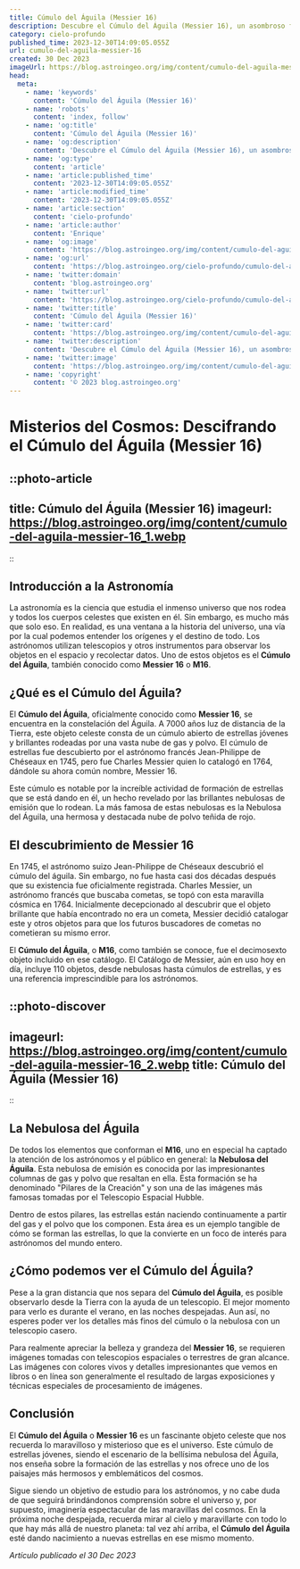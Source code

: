 ```yaml
---
title: Cúmulo del Águila (Messier 16)
description: Descubre el Cúmulo del Águila (Messier 16), un asombroso fenómeno astronómico. Información detallada y la última investigación sobre esta maravilla celeste.
category: cielo-profundo
published_time: 2023-12-30T14:09:05.055Z
url: cumulo-del-aguila-messier-16
created: 30 Dec 2023
imageUrl: https://blog.astroingeo.org/img/content/cumulo-del-aguila-messier-16_3.webp
head:
  meta:
    - name: 'keywords'
      content: 'Cúmulo del Águila (Messier 16)'
    - name: 'robots'
      content: 'index, follow'
    - name: 'og:title'
      content: 'Cúmulo del Águila (Messier 16)'
    - name: 'og:description'
      content: 'Descubre el Cúmulo del Águila (Messier 16), un asombroso fenómeno astronómico. Información detallada y la última investigación sobre esta maravilla celeste.'
    - name: 'og:type'
      content: 'article'
    - name: 'article:published_time'
      content: '2023-12-30T14:09:05.055Z'
    - name: 'article:modified_time'
      content: '2023-12-30T14:09:05.055Z'
    - name: 'article:section'
      content: 'cielo-profundo'
    - name: 'article:author'
      content: 'Enrique'
    - name: 'og:image'
      content: 'https://blog.astroingeo.org/img/content/cumulo-del-aguila-messier-16_3.webp'
    - name: 'og:url'
      content: 'https://blog.astroingeo.org/cielo-profundo/cumulo-del-aguila-messier-16'
    - name: 'twitter:domain'
      content: 'blog.astroingeo.org'
    - name: 'twitter:url'
      content: 'https://blog.astroingeo.org/cielo-profundo/cumulo-del-aguila-messier-16'
    - name: 'twitter:title'
      content: 'Cúmulo del Águila (Messier 16)'
    - name: 'twitter:card'
      content: 'https://blog.astroingeo.org/img/content/cumulo-del-aguila-messier-16_3.webp'
    - name: 'twitter:description'
      content: 'Descubre el Cúmulo del Águila (Messier 16), un asombroso fenómeno astronómico. Información detallada y la última investigación sobre esta maravilla celeste.'
    - name: 'twitter:image'
      content: 'https://blog.astroingeo.org/img/content/cumulo-del-aguila-messier-16_3.webp'
    - name: 'copyright'
      content: '© 2023 blog.astroingeo.org'
---
```

# Misterios del Cosmos: Descifrando el Cúmulo del Águila (Messier 16) 

::photo-article
---
title: Cúmulo del Águila (Messier 16)
imageurl: https://blog.astroingeo.org/img/content/cumulo-del-aguila-messier-16_1.webp
---
::

## Introducción a la Astronomía

La astronomía es la ciencia que estudia el inmenso universo que nos rodea y todos los cuerpos celestes que existen en él. Sin embargo, es mucho más que solo eso. En realidad, es una ventana a la historia del universo, una vía por la cual podemos entender los orígenes y el destino de todo. Los astrónomos utilizan telescopios y otros instrumentos para observar los objetos en el espacio y recolectar datos. Uno de estos objetos es el **Cúmulo del Águila**, también conocido como **Messier 16** o **M16**.

## ¿Qué es el Cúmulo del Águila?

El **Cúmulo del Águila**, oficialmente conocido como **Messier 16**, se encuentra en la constelación del Águila. A 7000 años luz de distancia de la Tierra, este objeto celeste consta de un cúmulo abierto de estrellas jóvenes y brillantes rodeadas por una vasta nube de gas y polvo. El cúmulo de estrellas fue descubierto por el astrónomo francés Jean-Philippe de Chéseaux en 1745, pero fue Charles Messier quien lo catalogó en 1764, dándole su ahora común nombre, Messier 16.

Este cúmulo es notable por la increíble actividad de formación de estrellas que se está dando en él, un hecho revelado por las brillantes nebulosas de emisión que lo rodean. La más famosa de estas nebulosas es la Nebulosa del Águila, una hermosa y destacada nube de polvo teñida de rojo.

## El descubrimiento de Messier 16

En 1745, el astrónomo suizo Jean-Philippe de Chéseaux descubrió el cúmulo del águila. Sin embargo, no fue hasta casi dos décadas después que su existencia fue oficialmente registrada. Charles Messier, un astrónomo francés que buscaba cometas, se topó con esta maravilla cósmica en 1764. Inicialmente decepcionado al descubrir que el objeto brillante que había encontrado no era un cometa, Messier decidió catalogar este y otros objetos para que los futuros buscadores de cometas no cometieran su mismo error.

El **Cúmulo del Águila**, o **M16**, como también se conoce, fue el decimosexto objeto incluido en ese catálogo. El Catálogo de Messier, aún en uso hoy en día, incluye 110 objetos, desde nebulosas hasta cúmulos de estrellas, y es una referencia imprescindible para los astrónomos.


::photo-discover
---
imageurl: https://blog.astroingeo.org/img/content/cumulo-del-aguila-messier-16_2.webp
title: Cúmulo del Águila (Messier 16)
---
::

## La Nebulosa del Águila

De todos los elementos que conforman el **M16**, uno en especial ha captado la atención de los astrónomos y el público en general: la **Nebulosa del Águila**. Esta nebulosa de emisión es conocida por las impresionantes columnas de gas y polvo que resaltan en ella. Esta formación se ha denominado "Pilares de la Creación" y son una de las imágenes más famosas tomadas por el Telescopio Espacial Hubble.

Dentro de estos pilares, las estrellas están naciendo continuamente a partir del gas y el polvo que los componen. Esta área es un ejemplo tangible de cómo se forman las estrellas, lo que la convierte en un foco de interés para astrónomos del mundo entero.

## ¿Cómo podemos ver el Cúmulo del Águila?

Pese a la gran distancia que nos separa del **Cúmulo del Águila**, es posible observarlo desde la Tierra con la ayuda de un telescopio. El mejor momento para verlo es durante el verano, en las noches despejadas. Aun así, no esperes poder ver los detalles más finos del cúmulo o la nebulosa con un telescopio casero. 

Para realmente apreciar la belleza y grandeza del **Messier 16**, se requieren imágenes tomadas con telescopios espaciales o terrestres de gran alcance. Las imágenes con colores vivos y detalles impresionantes que vemos en libros o en línea son generalmente el resultado de largas exposiciones y técnicas especiales de procesamiento de imágenes.

## Conclusión

El **Cúmulo del Águila** o **Messier 16** es un fascinante objeto celeste que nos recuerda lo maravilloso y misterioso que es el universo. Este cúmulo de estrellas jóvenes, siendo el escenario de la bellísima nebulosa del Águila, nos enseña sobre la formación de las estrellas y nos ofrece uno de los paisajes más hermosos y emblemáticos del cosmos.

Sigue siendo un objetivo de estudio para los astrónomos, y no cabe duda de que seguirá brindándonos comprensión sobre el universo y, por supuesto, imaginería espectacular de las maravillas del cosmos. En la próxima noche despejada, recuerda mirar al cielo y maravillarte con todo lo que hay más allá de nuestro planeta: tal vez ahí arriba, el **Cúmulo del Águila** esté dando nacimiento a nuevas estrellas en ese mismo momento.


_Artículo publicado el 30 Dec 2023_